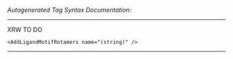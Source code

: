 _Autogenerated Tag Syntax Documentation:_

---
XRW TO DO

```
<AddLigandMotifRotamers name="(string)" />
```



---
